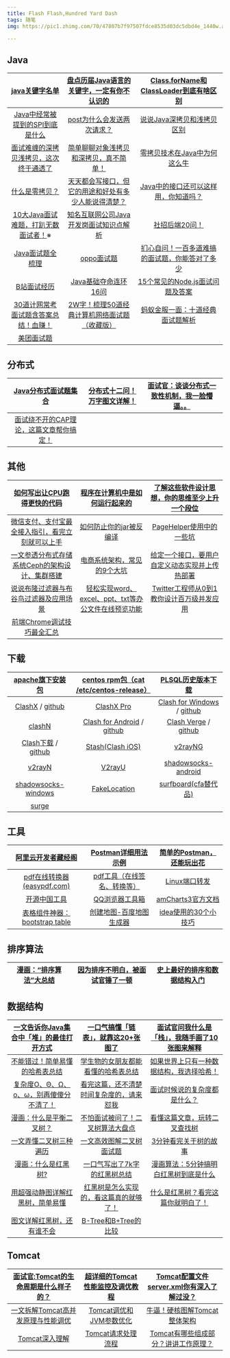 ```yaml
---
title: Flash Flash,Hundred Yard Dash
tags: 随笔
img: https://pic1.zhimg.com/70/47807b7f97507fdce8535d03dc5dbd4e_1440w.avis

---
```



## Java

| [java关键字名单](https://mp.weixin.qq.com/s?__biz=MzkzODE3OTI0Ng==&mid=2247491305&idx=2&sn=c8b3f2d88d16aa3ebb9f5b674dce0a55&source=41#wechat_redirect) | [盘点历届Java语言的关键字，一定有你不认识的](https://mp.weixin.qq.com/s/Pm9Rp_xKIA8UodtmyX4iMA) | [Class.forName和ClassLoader到底有啥区别](https://mp.weixin.qq.com/s/qvKunFJfDuBesjJUIsJdXg) |
| :----------------------------------------------------------: | :----------------------------------------------------------: | :----------------------------------------------------------: |
| [Java中经常被提到的SPI到底是什么](https://mp.weixin.qq.com/s/t92OtlMD_dwk1ldCVNvHBA) | [post为什么会发送两次请求？](https://mp.weixin.qq.com/s/rcYoIbgxHLsnXzKqmcKtSg) | [说说Java深拷贝和浅拷贝区别](https://mp.weixin.qq.com/s/GOSoJrArIQrctiP3ArG6lA) |
| [面试难缠的深拷贝浅拷贝，这次终于通透了](https://mp.weixin.qq.com/s/SQB4ZteKe7-fHFzL__6cSQ) | [简单聊聊对象浅拷贝和深拷贝，真不简单！](https://mp.weixin.qq.com/s/P1mlsdacKGF0vB566fqm3g) | [零拷贝技术在Java中为何这么牛](https://mp.weixin.qq.com/s/GSzbiVge-aoDHxYCzCTALw) |
| [什么是零拷贝？](https://mp.weixin.qq.com/s/Fsw01-dXjeS4X8I-zmu8hQ) | [天天都会写接口，但它的用途和好处有多少人能说得清楚？](https://mp.weixin.qq.com/s/R7JyIRnRYEEMNKZG-aEoMw) | [Java中的接口还可以这样用，你知道吗？](https://mp.weixin.qq.com/s/NN3Zy1RGpwWUIgaatAJ4HQ) |
| [10大Java面试难题，打趴无数面试者！](https://mp.weixin.qq.com/s/Fap6REHGxmnaHOPwp94iRA)※ | [知名互联网公司Java开发岗面试知识点解析](https://mp.weixin.qq.com/s/efM15hYwgowrprWWNgbYjg) | [社招后端20问！](https://mp.weixin.qq.com/s/kbvWCme1T-_3_MaIvgH66g) |
| [Java面试题全梳理](https://mp.weixin.qq.com/s/3cqRu-STSX7aL_3kRQffTQ) | [oppo面试题](https://mp.weixin.qq.com/s/UZld1hKUgeBrYFrhQ_wjMQ) | [扪心自问！一百多道难搞的面试题，你能答对了多少](https://mp.weixin.qq.com/s/aj-WmrJsWnH2Utsbhurnbg) |
| [B站面试经历](https://mp.weixin.qq.com/s/ZbP8kBTKpnxKsogZyQL1nw) | [Java基础夺命连环16问](https://mp.weixin.qq.com/s/_JsVu1Vcj8kCl1gZc8tNXg) | [15个常见的Node.js面试问题及答案](https://mp.weixin.qq.com/s/-v3PCoVInPYpkhnO9y3SNQ) |
| [30道计网常考面试题含答案总结！血赚！](https://mp.weixin.qq.com/s/OY6oO-1dSxc9Flseal22zw) | [2W字！梳理50道经典计算机网络面试题（收藏版）](https://mp.weixin.qq.com/s/PlBwyJ4wpDeZ7J-PKw3sgA) | [蚂蚁金服一面：十道经典面试题解析](https://mp.weixin.qq.com/s/6KhtiAdDOljqQ4bzc7pSnw) |
| [美团面试题](https://mp.weixin.qq.com/s/2IUaDr5XRgWoVaGgPGsAxA) |                                                              |                                                              |

## 分布式

| [Java分布式面试题集合](https://mp.weixin.qq.com/s/8L713J4zzv_PfDtfdR5CRA) | [分布式十二问！万字图文详解！](https://mp.weixin.qq.com/s/TnFsKK77uyfXkckt4m1Ctw) | [面试官：谈谈分布式一致性机制，我一脸懵逼。。](https://mp.weixin.qq.com/s/e1xvvdx8oOs8ykIMgSKiuw) |
| :----------------------------------------------------------: | :----------------------------------------------------------: | :----------------------------------------------------------: |
| [面试绕不开的CAP理论，这篇文章帮你搞定！](https://mp.weixin.qq.com/s/tLfJdZ4BxlXY_wiV6-Hx8w) |                                                              |                                                              |

## 其他

| [如何写出让CPU跑得更快的代码](https://mp.weixin.qq.com/s/g6bCfbyJ0NrtSAwN3Xooqw) | [程序在计算机中是如何运行起来的](https://mp.weixin.qq.com/s/Ek3gWfzrmWrRz8ypL76UTA) | [了解这些软件设计思想，你的思维至少上升一个段位](https://mp.weixin.qq.com/s/3dF8cy9LWh5A0oGWL2p35g) |
| :----------------------------------------------------------: | :----------------------------------------------------------: | :----------------------------------------------------------: |
| [微信支付、支付宝最全接入指引，看完立刻就可以上手](https://mp.weixin.qq.com/s/emU6QyhRFXaBlkj9jerOMg) | [如何防止你的jar被反编译](https://mp.weixin.qq.com/s/AB1GN6UAsHW_nvctH_tuRQ) | [PageHelper使用中的一些坑](https://mp.weixin.qq.com/s/2FR4lmNdGmLP4qnD2F0Krw) |
| [一文参透分布式存储系统Ceph的架构设计、集群搭建](https://mp.weixin.qq.com/s/bt5Df-sY3QETgvGp3Kp8Yw) | [电商系统架构，常见的9个大坑](https://mp.weixin.qq.com/s/RnR3OyNA8PSz9CrCMP48kw) | [给定一个接口，要用户自定义动态实现并上传热部署](https://mp.weixin.qq.com/s/4Yr0J5MPvUQmDTseoJAILQ) |
| [说说布隆过滤器与布谷鸟过滤器及应用场景](https://mp.weixin.qq.com/s/q5p0v2R_FeYq2HwlrqL_xA) | [轻松实现word、excel、ppt、txt等办公文件在线预览功能](https://mp.weixin.qq.com/s/m2e8dgW0NLgB9jzYd7nS2A) | [Twitter工程师从0到1教你设计百万级并发应用](https://mp.weixin.qq.com/s/RRBFnIsxp4zXd1_Wq67ivQ) |
| [前端Chrome调试技巧最全汇总](https://mp.weixin.qq.com/s/pGFU_UILyoSFJtcdY3e9QQ) |                                                              |                                                              |

## 下载

|        [apache旗下安装包](https://dlcdn.apache.org/)         | [centos rpm包（cat /etc/centos-release）](http://vault.centos.org/) | [PLSQL历史版本下载](https://www.allroundautomations.com/registered-plsqldev/) |
| :----------------------------------------------------------: | :----------------------------------------------------------: | :----------------------------------------------------------: |
| [ClashX](https://clashx.org/) / [github](https://github.com/yichengchen/clashX) |             [ClashX Pro](https://clashxpro.org/)             | [Clash for Windows](https://clashforwindows.org/) / [github](https://github.com/Fndroid/clash_for_windows_pkg) |
|          [clashN](https://github.com/2dust/clashN)           | [Clash for Android](https://clashforandroid.org/) / [github](https://github.com/Kr328/ClashForAndroid) | [Clash Verge](https://clashverge.org/) / [github](https://github.com/zzzgydi/clash-verge) |
| [Clash下载](https://clash.top/download/) / [github](https://github.com/clashdownload) |         [Stash(Clash iOS)](https://clashstash.org/)          |         [v2rayNG](https://github.com/2dust/v2rayNG)          |
|          [v2rayN](https://github.com/2dust/v2rayN)           |          [V2rayU](https://github.com/yanue/V2rayU)           | [shadowsocks-android](https://github.com/shadowsocks/shadowsocks-android) |
| [shadowsocks-windows](https://github.com/shadowsocks/shadowsocks-windows) |    [FakeLocation](https://github.com/Lerist/FakeLocation)    | [surfboard(cfa替代品)](https://apkpure.com/surfboard/com.getsurfboard) |
|              [surge](https://www.nssurge.com/)               |                                                              |                                                              |

## 工具

| [阿里云开发者藏经阁](https://developer.aliyun.com/topic/ebook) | [Postman详细用法示例](https://mp.weixin.qq.com/s/ccRwb3SJBQl3Fhq8pDzl_A) | [简单的Postman，还能玩出花](https://mp.weixin.qq.com/s/YTacVjCl90CKcn8tIhM7bQ) |
| :----------------------------------------------------------: | :----------------------------------------------------------: | :----------------------------------------------------------: |
|     [pdf在线转换器(easypdf.com)](https://easypdf.com/cn)     |   [pdf工具（在线签名、转换等）](https://lightpdf.com/zh/)    | [Linux端口转发](https://blog.csdn.net/Tomorrow_Yesterday/article/details/84605297) |
|          [开源中国工具](https://tool.oschina.net/)           |        [QQ浏览器工具箱](https://tool.browser.qq.com/)        | [amCharts3官方文档](https://www.amcharts.com/docs/v3/reference/) |
| [表格组件神器：bootstrap table](https://www.cnblogs.com/landeanfen/p/4993979.html) | [创建地图-百度地图生成器](http://api.map.baidu.com/lbsapi/creatmap/index.html) | [idea使用的30个小技巧](https://mp.weixin.qq.com/s/XsBqQwZBUHfwBJBLgd2NTw) |

## 排序算法

| [漫画：“排序算法”大总结](https://mp.weixin.qq.com/s/teOGQlslb6aP4AQrx7TTzA) | [因为排序不明白，被面试官锤了一顿](https://mp.weixin.qq.com/s/hQkdAMICGU2Akonl0upbag) | [史上最好的排序和数据结构入门](https://mp.weixin.qq.com/s/8iXAupQIdbRrcsFDuKwgHA) |
| :----------------------------------------------------------: | :----------------------------------------------------------: | :----------------------------------------------------------: |

## 数据结构

| [一文告诉你Java集合中「堆」的最佳打开方式](https://mp.weixin.qq.com/s/Wy-DgsZZAeZmI19ZskERRg) | [一口气搞懂「链表」，就靠这20+张图了](https://mp.weixin.qq.com/s/oyXrWMfOBRBClbCg1j9TyQ) | [面试官问我什么是「栈」，我随手画了10张图来解释](https://mp.weixin.qq.com/s/E3WDAksQV3qjS_O8ittfBA) |
| :----------------------------------------------------------: | :----------------------------------------------------------: | :----------------------------------------------------------: |
| [不能错过！简单易懂的哈希表总结](https://mp.weixin.qq.com/s/AgkHMhITtOTf9y3jrrxsfQ) | [学生物的女朋友都能看懂的哈希表总结](https://mp.weixin.qq.com/s?__biz=Mzg3Mzc0NjUzMQ==&mid=2247497071&idx=1&sn=3a67993e5e4634ddf0880e6c02a10d4e&source=41#wechat_redirect) | [如果世界上只有一种数据结构，我选择哈希！](https://mp.weixin.qq.com/s/YA5Pj6GTMFw0nrIOseMyRg) |
| [复杂度O、Θ、Ω、o、ω，别再傻傻分不清了！](https://mp.weixin.qq.com/s/HgsQUAGWG5GOs288thM8QA) | [看完这篇，还不清楚时间复杂度的，请来怼我](https://mp.weixin.qq.com/s/z_pSFJPaEdPsWtV9o-4tUQ) | [面试时候说的复杂度都是什么？](https://mp.weixin.qq.com/s/9ZFC_vlMa0bhrXhgvWx9pw) |
| [漫画：什么是平衡二叉树？](https://mp.weixin.qq.com/s/Tbx-VZxca8Z2U8VpXl6GoA) | [不怕面试被问了！二叉树算法大盘点](https://mp.weixin.qq.com/s/T4ObPeuFzdAbkW3R5q_vLA) | [看懂这篇文章，玩转二叉查找树](https://mp.weixin.qq.com/s?__biz=MzkzODE3OTI0Ng==&mid=2247491062&idx=1&sn=3baf32b14a438ea29273add1bbae134e&source=41#wechat_redirect) |
| [一文弄懂二叉树三种遍历](https://mp.weixin.qq.com/s/38j1f-UR1uakiav5sPoCIw) | [一文高效图解二叉树面试题](https://mp.weixin.qq.com/s/QEM6Arxny0HaUasGRoSxQw) | [3分钟看完关于树的故事](https://mp.weixin.qq.com/s?__biz=MzkzODE3OTI0Ng==&mid=2247491085&idx=2&sn=ad6b30d8feb980354f5131d21f3c34b8&source=41#wechat_redirect) |
| [漫画：什么是红黑树?](https://mp.weixin.qq.com/s/X3zYwQXxq93P_XUzFmKluQ) | [一口气写出了7k字的红黑树总结](https://mp.weixin.qq.com/s/uTkORM6bQeUT2XDHHmOc4A) | [漫画算法：5分钟搞明白红黑树到底是什么](https://mp.weixin.qq.com/s/MSB-vFGqNWB26kPydBJQmQ) |
| [用超强动静图详解红黑树，简单易懂](https://mp.weixin.qq.com/s/UjP3pHXWnlIf68cplj2RRw) | [红黑树是怎么实现的，看这篇真的就够了！](https://mp.weixin.qq.com/s?__biz=MzkzODE3OTI0Ng==&mid=2247491027&idx=1&sn=70566688d09508c7355cfef38b1453a5&source=41#wechat_redirect) | [什么是红黑树？看完这篇你就明白了！](https://mp.weixin.qq.com/s/9s6c1sPN7avqwxZC7BsVUQ) |
| [图文详解红黑树，还有谁不会](https://mp.weixin.qq.com/s/Xim1IUQmGT8hKelYZwUdLA) | [B-Tree和B+Tree的比较](https://mp.weixin.qq.com/s/woNW2EDgKKkYGS9B31Jxvg) |                                                              |

## Tomcat

| [面试官:Tomcat的生命周期是什么样子的？](https://mp.weixin.qq.com/s/b3MP9eTvfEdEKw-fL2jeTw) | [超详细的Tomcat性能监控及调优教程](https://mp.weixin.qq.com/s/3i8uRr-4EOpFizie2hmogA) | [Tomcat配置文件server.xml你有深入了解过没？](https://mp.weixin.qq.com/s?__biz=Mzg2MDYzODI5Nw==&mid=2247494066&idx=2&sn=14302c80a7c6e6480dd7553a5579ce06&source=41#wechat_redirect) |
| :----------------------------------------------------------: | :----------------------------------------------------------: | :----------------------------------------------------------: |
| [一文拆解Tomcat高并发原理与性能调优](https://mp.weixin.qq.com/s/GR7iB5esMEczn687mwwc5Q) | [Tomcat调优和JVM参数优化](https://mp.weixin.qq.com/s/jmqqLbbOt3D--wksCigAOw) | [牛逼！硬核图解Tomcat整体架构](https://mp.weixin.qq.com/s/U49ZIWYRvIYYFkL-06aSXA) |
| [Tomcat深入理解](https://mp.weixin.qq.com/s?__biz=Mzg2MDYzODI5Nw==&mid=2247494316&idx=1&sn=fb6eb1b78ed195a977bdfbe92a7cc6f4&source=41#wechat_redirect) | [Tomcat请求处理流程](https://mp.weixin.qq.com/s/Miw5K0OyE4oytn4U65Hn5g) | [Tomcat有哪些组成部分？讲讲工作原理？](https://mp.weixin.qq.com/s/UilzaN7jQEza7wiwzw4bsg) |







